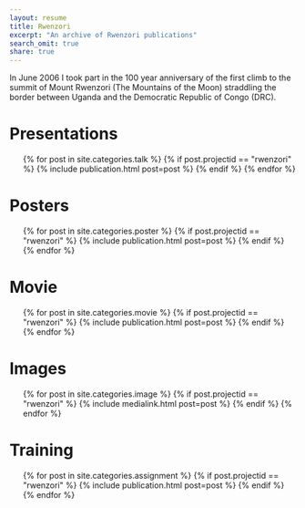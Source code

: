 ```yaml
---
layout: resume
title: Rwenzori
excerpt: "An archive of Rwenzori publications"
search_omit: true
share: true
---
```


In June 2006 I took part in the 100 year anniversary of the first climb to the summit of Mount Rwenzori (The Mountains of the Moon) straddling the border between Uganda and the Democratic Republic of Congo (DRC).

<h1 class='foot-description'></h1>
<h1 class='foot-description'>Presentations</h1>

<ul class="post-list">
{% for post in site.categories.talk %}
  {% if post.projectid == "rwenzori" %}
    {% include publication.html post=post %}
  {% endif %}
{% endfor %}
</ul>

<h1 class='foot-description'></h1>
<h1 class='foot-description'>Posters</h1>

<ul class="post-list">
{% for post in site.categories.poster %}
  {% if post.projectid == "rwenzori" %}
    {% include publication.html post=post %}
  {% endif %}
{% endfor %}
</ul>

<h1 class='foot-description'></h1>
<h1 class='foot-description'>Movie</h1>

<ul class="post-list">
{% for post in site.categories.movie %}
  {% if post.projectid == "rwenzori" %}
    {% include publication.html post=post %}
  {% endif %}
{% endfor %}
</ul>

<h1 class='foot-description'></h1>
<h1 class='foot-description'>Images</h1>

<ul class="post-list">
{% for post in site.categories.image %}
  {% if post.projectid == "rwenzori" %}
    {% include medialink.html post=post %}
  {% endif %}
{% endfor %}
</ul>

<h1 class='foot-description'></h1>
<h1 class='foot-description'>Training</h1>

<ul class="post-list">
{% for post in site.categories.assignment %}
  {% if post.projectid == "rwenzori" %}
    {% include publication.html post=post %}
  {% endif %}
{% endfor %}
</ul>
